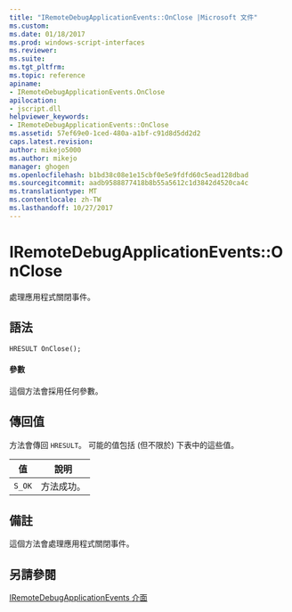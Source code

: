 ```yaml
---
title: "IRemoteDebugApplicationEvents::OnClose |Microsoft 文件"
ms.custom: 
ms.date: 01/18/2017
ms.prod: windows-script-interfaces
ms.reviewer: 
ms.suite: 
ms.tgt_pltfrm: 
ms.topic: reference
apiname:
- IRemoteDebugApplicationEvents.OnClose
apilocation:
- jscript.dll
helpviewer_keywords:
- IRemoteDebugApplicationEvents::OnClose
ms.assetid: 57ef69e0-1ced-480a-a1bf-c91d8d5dd2d2
caps.latest.revision: 
author: mikejo5000
ms.author: mikejo
manager: ghogen
ms.openlocfilehash: b1bd38c08e1e15cbf0e5e9fdfd60c5ead128dbad
ms.sourcegitcommit: aadb9588877418b8b55a5612c1d3842d4520ca4c
ms.translationtype: MT
ms.contentlocale: zh-TW
ms.lasthandoff: 10/27/2017
---
```

# <a name="iremotedebugapplicationeventsonclose"></a>IRemoteDebugApplicationEvents::OnClose
處理應用程式關閉事件。  
  
## <a name="syntax"></a>語法  
  
```  
HRESULT OnClose();  
```  
  
#### <a name="parameters"></a>參數  
 這個方法會採用任何參數。  
  
## <a name="return-value"></a>傳回值  
 方法會傳回 `HRESULT`。 可能的值包括 (但不限於) 下表中的這些值。  
  
|值|說明|  
|-----------|-----------------|  
|`S_OK`|方法成功。|  
  
## <a name="remarks"></a>備註  
 這個方法會處理應用程式關閉事件。  
  
## <a name="see-also"></a>另請參閱  
 [IRemoteDebugApplicationEvents 介面](../../winscript/reference/iremotedebugapplicationevents-interface.md)